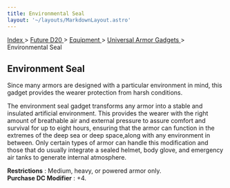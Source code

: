 ```yaml
---
title: Environmental Seal
layout: '~/layouts/MarkdownLayout.astro'
---
```


[ Index ](/) > [ Future D20 ](/future.d20.srd) > [ Equipment ](/future.d20.srd/equipment) > [ Universal Armor Gadgets ](/future.d20.srd/equipment/gadgets.universal) > Environmental Seal

##  Environment Seal

Since many armors are designed with a particular environment in mind, this
gadget provides the wearer protection from harsh conditions.

The environment seal gadget transforms any armor into a stable and insulated
artificial environment. This provides the wearer with the right amount of
breathable air and external pressure to assure comfort and survival for up to
eight hours, ensuring that the armor can function in the extremes of the deep
sea or deep space,along with any environment in between. Only certain types of
armor can handle this modification and those that do usually integrate a
sealed helmet, body glove, and emergency air tanks to generate internal
atmosphere.

**Restrictions** : Medium, heavy, or powered armor only.  
**Purchase DC Modifier** : +4.

